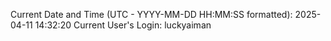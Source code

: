 Current Date and Time (UTC - YYYY-MM-DD HH:MM:SS formatted): 2025-04-11 14:32:20
Current User's Login: luckyaiman
